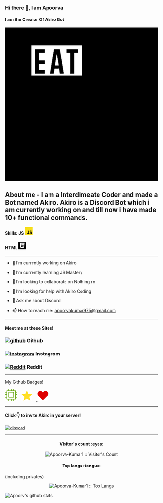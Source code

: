 ### Hi there 👋, I am Apoorva

#### I am the Creator Of Akiro Bot

<img src="https://github.com/Apoorva-Kumar1/Aoi/blob/master/giphy.gif" width="600"/>

About me - I am a Interdimeate Coder and made a Bot named Akiro. Akiro is a Discord Bot which i am currently working on and till now i have made 10+ functional commands.
---------------------------------------------------------------------------------------------------------------------------------------------------------------



#### Skills: JS <img src="https://github.com/Apoorva-Kumar1/Aoi/blob/master/images.png" width="25"/>
#### HTML <img src="https://github.com/Apoorva-Kumar1/Aoi/blob/master/images%20(1).png" width="25" />


------------------------------------------------------------------------------------------------------------------------------------------------------------------


- 🔭 I’m currently working on Akiro 

- 🌱 I’m currently learning JS Mastery 

- 👯 I’m looking to collaborate on Nothing rn 

- 🤔 I’m looking for help with Akiro Coding 

- 💬 Ask me about Discord 

- 📫 How to reach me: apoorvakumar975@gmail.com 


-------------------------------------------------------------------------------------------------------------------------------------------------------------------


#### Meet me at these Sites!

### [<img src='https://cdn.jsdelivr.net/npm/simple-icons@3.0.1/icons/github.svg' alt='github' height='40'>](https://github.com/Apoorva-Kumar1) Github
### [<img src='https://cdn.jsdelivr.net/npm/simple-icons@3.0.1/icons/instagram.svg' alt='instagram' height='40'>](https://www.instagram.com/apoorva_.kumar/) Instagram
### [<img src='https://cdn.jsdelivr.net/npm/simple-icons@3.0.1/icons/reddit.svg' alt='Reddit' height='40'>](https://www.reddit.com/user/n3cy_-) Reddit 


-------------------------------------------------------------------------------------------------------------------------------------------------------------------
My Github Badges!

<a href='https://docs.github.com/en/developers'><img src='https://raw.githubusercontent.com/acervenky/animated-github-badges/master/assets/devbadge.gif' width='40' height='40'></a> <a href='https://stars.github.com/'><img src='https://raw.githubusercontent.com/acervenky/animated-github-badges/master/assets/starbadge.gif' width='35' height='35'></a> <a href='https://docs.github.com/en/github/supporting-the-open-source-community-with-github-sponsors'>
 <img src='https://raw.githubusercontent.com/acervenky/animated-github-badges/master/assets/sponsorbadge.gif' width='35' height='35'></a> 

-------------------------------------------------------------------------------------------------------------------------------------------------------------------

#### Click 👇 to invite Akiro in your server!
[<img src='https://cdn.jsdelivr.net/npm/simple-icons@3.0.1/icons/discord.svg' alt='discord' height='40'>](https://discord.com/api/oauth2/authorize?client_id=741670722245623929&permissions=1341258999&scope=bot)

-------------------------------------------------------------------------------------------------------------------------------------------------------------------

<h4 align="center">Visitor's count :eyes:</h4>

<p align="center"><img src="https://profile-counter.glitch.me/{AnhellO}/count.svg" alt="Apoorva-Kumar1 :: Visitor's Count" /></p>

<h4 align="center">Top langs :tongue:</h4> (including privates)

<p align="center"><img src="https://github-readme-stats.vercel.app/api/top-langs/?username=AnhellO&langs_count=10&theme=tokyonight&layout=compact" alt="Apoorva-Kumar1 :: Top Langs" /></p>

![Apoorv's github stats](https://github-readme-stats.vercel.app/api?username=Apoorva-Kumar1&show_icons=true&theme=merko)







